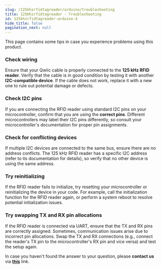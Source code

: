 ```yaml
---
slug: /125khzrfidtagreader/arduino/troubleshooting
title: 125Khzrfidtagreader - Troubleshooting
id: 125khzrfidtagreader-arduino-4
hide_title: false
pagination_next: null
---
```

This page contains some tips in case you experience problems using this product.

<ExpandableSection title="My sensor won't initialize!">

### Check wiring
Ensure that your Qwiic cable is properly connected to the **125 kHz RFID reader**. Verify that the cable is in good condition by testing it with another **I2C-compatible device**. If the cable does not work, replace it with a new one to rule out potential damage or defects.

### Check I2C pins
If you are connecting the RFID reader using standard I2C pins on your microcontroller, confirm that you are using the **correct pins**. Different microcontrollers may label their I2C pins differently, so consult your microcontroller's documentation for proper pin assignments.

### Check for conflicting devices
If multiple I2C devices are connected to the same bus, ensure there are no address conflicts. The 125 kHz RFID reader has a specific I2C address (refer to its documentation for details), so verify that no other device is using the same address.

### Try reinitializing
If the RFID reader fails to initialize, try resetting your microcontroller or reinitializing the device in your code. For example, call the initialization function for the RFID reader again, or perform a system reboot to resolve potential initialization issues.

### Try swapping TX and RX pin allocations
If the RFID reader is connected via UART, ensure that the TX and RX pins are correctly assigned. Sometimes, communication issues arise due to incorrect pin allocations. Swap the TX and RX connections (e.g., connect the reader's TX pin to the microcontroller's RX pin and vice versa) and test the setup again.

</ExpandableSection>

<InfoBox>In case you haven't found the answer to your question, please **contact us** via [**this**](https://soldered.com/contact/) link.</InfoBox>